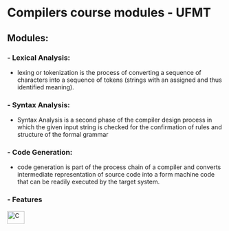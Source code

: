 # Compilers course modules - UFMT

## Modules:

### - Lexical Analysis:
 - lexing or tokenization is the process of converting a sequence of characters into a sequence of tokens (strings with an assigned and thus identified meaning).
    
### - Syntax Analysis:
 - Syntax Analysis is a second phase of the compiler design process in which the given input string is checked for the confirmation of rules and structure of the formal grammar


### - Code Generation:
 - code generation is part of the process chain of a compiler and converts intermediate representation of source code into a form machine code that can be readily executed by the target system.

### - Features
<img align="center" alt="C" height="30" width="40" src="https://cdn.jsdelivr.net/gh/devicons/devicon/icons/c/c-original.svg" />



